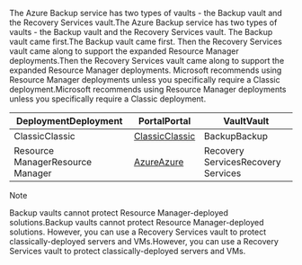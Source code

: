 <span data-ttu-id="9d92d-101">The Azure Backup service has two types of vaults - the Backup vault and the Recovery Services vault.</span><span class="sxs-lookup"><span data-stu-id="9d92d-101">The Azure Backup service has two types of vaults - the Backup vault and the Recovery Services vault.</span></span> <span data-ttu-id="9d92d-102">The Backup vault came first.</span><span class="sxs-lookup"><span data-stu-id="9d92d-102">The Backup vault came first.</span></span> <span data-ttu-id="9d92d-103">Then the Recovery Services vault came along to support the expanded Resource Manager deployments.</span><span class="sxs-lookup"><span data-stu-id="9d92d-103">Then the Recovery Services vault came along to support the expanded Resource Manager deployments.</span></span> <span data-ttu-id="9d92d-104">Microsoft recommends using Resource Manager deployments unless you specifically require a Classic deployment.</span><span class="sxs-lookup"><span data-stu-id="9d92d-104">Microsoft recommends using Resource Manager deployments unless you specifically require a Classic deployment.</span></span>

| <span data-ttu-id="9d92d-105">**Deployment**</span><span class="sxs-lookup"><span data-stu-id="9d92d-105">**Deployment**</span></span> | <span data-ttu-id="9d92d-106">**Portal**</span><span class="sxs-lookup"><span data-stu-id="9d92d-106">**Portal**</span></span> | <span data-ttu-id="9d92d-107">**Vault**</span><span class="sxs-lookup"><span data-stu-id="9d92d-107">**Vault**</span></span> |
| --- | --- | --- |
| <span data-ttu-id="9d92d-108">Classic</span><span class="sxs-lookup"><span data-stu-id="9d92d-108">Classic</span></span> |[<span data-ttu-id="9d92d-109">Classic</span><span class="sxs-lookup"><span data-stu-id="9d92d-109">Classic</span></span>](https://manage.windowsazure.com) |<span data-ttu-id="9d92d-110">Backup</span><span class="sxs-lookup"><span data-stu-id="9d92d-110">Backup</span></span> |
| <span data-ttu-id="9d92d-111">Resource Manager</span><span class="sxs-lookup"><span data-stu-id="9d92d-111">Resource Manager</span></span> |[<span data-ttu-id="9d92d-112">Azure</span><span class="sxs-lookup"><span data-stu-id="9d92d-112">Azure</span></span>](https://portal.azure.com) |<span data-ttu-id="9d92d-113">Recovery Services</span><span class="sxs-lookup"><span data-stu-id="9d92d-113">Recovery Services</span></span> |

> [!NOTE]
> <span data-ttu-id="9d92d-114">Backup vaults cannot protect Resource Manager-deployed solutions.</span><span class="sxs-lookup"><span data-stu-id="9d92d-114">Backup vaults cannot protect Resource Manager-deployed solutions.</span></span> <span data-ttu-id="9d92d-115">However, you can use a Recovery Services vault to protect classically-deployed servers and VMs.</span><span class="sxs-lookup"><span data-stu-id="9d92d-115">However, you can use a Recovery Services vault to protect classically-deployed servers and VMs.</span></span>  
> 
> 

